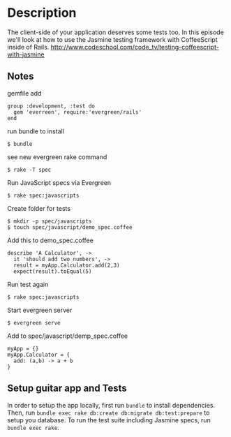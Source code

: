# Description

The client-side of your application deserves some tests too. In this episode we'll look at how to use the Jasmine testing framework with CoffeeScript inside of Rails. http://www.codeschool.com/code_tv/testing-coffeescript-with-jasmine

## Notes

gemfile add

    group :development, :test do
      gem 'everreen', require:'evergreen/rails'
    end


run bundle to install

    $ bundle

see new evergreen rake command

    $ rake -T spec

Run JavaScript specs via Evergreen

    $ rake spec:javascripts

Create folder for tests

    $ mkdir -p spec/javascripts
    $ touch spec/javascript/demo_spec.coffee
    
Add this to demo_spec.coffee

    describe 'A Calculator', ->
      it 'should add two numbers', ->
      result = myApp.Calculator.add(2,3)
      expect(result).toEqual(5)
      
Run test again

    $ rake spec:javascripts
    
Start evergreen server

    $ evergreen serve
 
Add to spec/javascript/demp_spec.coffee

    myApp = {}
    myApp.Calculator = {
      add: (a,b) -> a + b
    }

## Setup guitar app and Tests

In order to setup the app locally, first run `bundle` to install dependencies.
Then, run `bundle exec rake db:create db:migrate db:test:prepare` to setup you database.
To run the test suite including Jasmine specs, run `bundle exec rake`.


